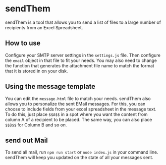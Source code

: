 # sendThem
sendThem is a tool that allows you to send a list of files to a large number of recipients from an Excel Spreadsheet. 

## How to use
Configure your SMTP server settings in the `settings.js` file. 
Then configure the `email` object in that file to fit your needs. 
You may also need to change the function that generates the attachment file name to match the format that it is stored in on your disk. 

## Using the message template
You can edit the `message.html` file to match your needs. sendThem also allows you to personalize the sent EMail messages. 
For this, you can choose to include fields from your excel spreadsheet in the message text. 
To do this, just place `$$A$$` in a spot where you want the content from column A of a recipient to be placed. 
The same way, you can also place `$$B$$` for Column B and so on. 

## send out Mail
To send all mail, run `npm run start` or `node index.js` in your command line. 
sendThem will keep you updated on the state of all your messages sent. 